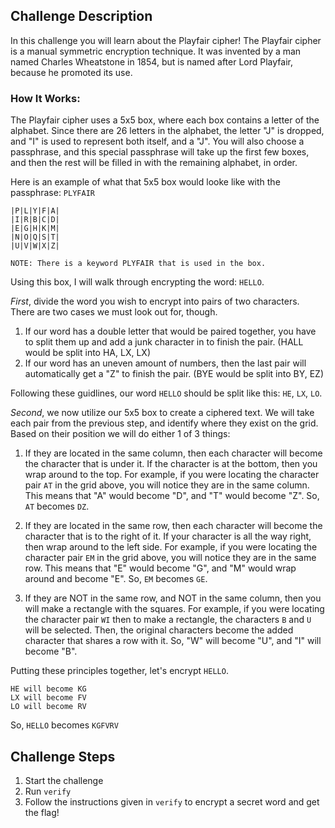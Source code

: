 ## Challenge Description
In this challenge you will learn about the Playfair cipher!
The Playfair cipher is a manual symmetric encryption technique. It was invented by a man named Charles Wheatstone in 1854, but is named after Lord Playfair, because he promoted its use. 

### How It Works:

The Playfair cipher uses a 5x5 box, where each box contains a letter of the alphabet. Since there are 26 letters in the alphabet, the letter "J" is dropped, and "I" is used to represent both itself, and a "J". You will also choose a passphrase, and this special passphrase will take up the first few boxes, and then the rest will be filled in with the remaining alphabet, in order. 

Here is an example of what that 5x5 box would looke like with the passphrase: `PLYFAIR`

```
|P|L|Y|F|A|
|I|R|B|C|D|
|E|G|H|K|M|
|N|O|Q|S|T|
|U|V|W|X|Z|

NOTE: There is a keyword PLYFAIR that is used in the box. 
```

Using this box, I will walk through encrypting the word: `HELLO`.

*First*, divide the word you wish to encrypt into pairs of two characters. There are two cases we must look out for, though.
1. If our word has a double letter that would be paired together, you have to split them up and add a junk character in to finish the pair. (HALL would be split into HA, LX, LX)
2. If our word has an uneven amount of numbers, then the last pair will automatically get a "Z" to finish the pair. (BYE would be split into BY, EZ)

Following these guidlines, our word `HELLO` should be split like this: `HE`, `LX`, `LO`.

*Second*, we now utilize our 5x5 box to create a ciphered text. We will take each pair from the previous step, and identify where they exist on the grid. Based on their position we will do either 1 of 3 things:

1. If they are located in the same column, then each character will become the character that is under it. If the character is at the bottom, then you wrap around to the top. For example, if you were locating the character pair `AT` in the grid above, you will notice they are in the same column. This means that "A" would become "D", and "T" would become "Z". So, `AT` becomes `DZ`.

2. If they are located in the same row, then each character will become the character that is to the right of it. If your character is all the way right, then wrap around to the left side. For example, if you were locating the character pair `EM` in the grid above, you will notice they are in the same row. This means that "E" would become "G", and "M" would wrap around and become "E". So, `EM` becomes `GE`.

3. If they are NOT in the same row, and NOT in the same column, then you will make a rectangle with the squares. For example, if you were locating the character pair `WI` then to make a rectangle, the characters `B` and `U` will be selected. Then, the original characters become the added character that shares a row with it. So, "W" will become "U", and "I" will become "B". 

Putting these principles together, let's encrypt `HELLO`. 

```
HE will become KG
LX will become FV
LO will become RV
```

So, `HELLO` becomes `KGFVRV`

## Challenge Steps
1. Start the challenge
2. Run `verify`
3. Follow the instructions given in `verify` to encrypt a secret word and get the flag!
